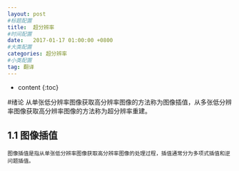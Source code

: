 ```yaml
---
layout: post
#标题配置
title:  超分辨率
#时间配置
date:   2017-01-17 01:00:00 +0800
#大类配置
categories: 超分辨率
#小类配置
tag: 翻译
---
```


* content
{:toc}


#绪论
    从单张低分辨率图像获取高分辨率图像的方法称为图像插值，从多张低分辨率图像获取高分辨率图像的方法称为超分辨率重建。

## 1.1 图像插值
    图像插值是指从单张低分辨率图像获取高分辨率图像的处理过程，插值通常分为多项式插值和逆问题插值。
